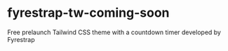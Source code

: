 # fyrestrap-tw-coming-soon
 Free prelaunch Tailwind CSS theme with a countdown timer developed by Fyrestrap
